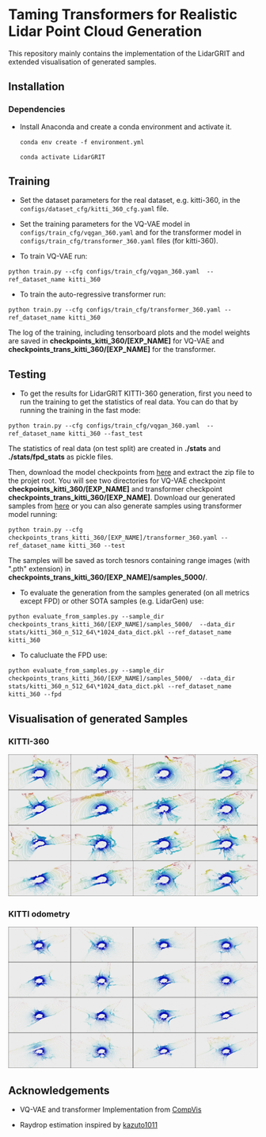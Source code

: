 # Taming Transformers for Realistic Lidar Point Cloud Generation
This repository mainly contains the implementation of the LidarGRIT and extended visualisation of generated samples.

<!-- <p align="center"><img src="readme_materials/entire_framework.png" alt="drawing" width="80%"/></p>
<p align="center"><img src="readme_materials/training_diag.png" alt="drawing" width="80%"/></p> -->


## Installation
### Dependencies
- Install Anaconda and create a conda environment and activate it.
    ```
    conda env create -f environment.yml
    ```


    ```
    conda activate LidarGRIT
    ```

## Training
 
- Set the dataset parameters for the real dataset, e.g. kitti-360, in the `configs/dataset_cfg/kitti_360_cfg.yaml` file. 

- Set the training parameters for the VQ-VAE model in `configs/train_cfg/vqgan_360.yaml` and for the transformer model in `configs/train_cfg/transformer_360.yaml` files (for kitti-360).

- To train VQ-VAE run:

```
python train.py --cfg configs/train_cfg/vqgan_360.yaml  --ref_dataset_name kitti_360
```

- To train the auto-regressive transformer run:

```
python train.py --cfg configs/train_cfg/transformer_360.yaml --ref_dataset_name kitti_360
```
The log of the training, including tensorboard plots and the model weights are saved in **checkpoints_kitti_360/[EXP_NAME]** for VQ-VAE and **checkpoints_trans_kitti_360/[EXP_NAME]** for the transformer.

## Testing 

- To get the results for LidarGRIT KITTI-360 generation, first you need to run the training to get the statistics of real data. You can do that by running the training in the fast mode:

```
python train.py --cfg configs/train_cfg/vqgan_360.yaml  --ref_dataset_name kitti_360 --fast_test
```
The  statistics of real data (on test split) are created in **./stats** and  **./stats/fpd_stats** as pickle files.

 Then, download the model checkpoints from [here](https://drive.google.com/file/d/1zW5lmsy7dNx1tW252TN1KMcXDAi1FRpx/view?usp=sharing) and extract the zip file to the projet root. You will see two directories for VQ-VAE checkpoint **checkpoints_kitti_360/[EXP_NAME]** and transformer checkpoint  **checkpoints_trans_kitti_360/[EXP_NAME]**. Download our generated samples from [here](https://drive.google.com/file/d/134pPfDr56yVENqGApGO-mq_218XZ8Xsq/view?usp=sharing) or you can also generate samples using transformer model running:

```
python train.py --cfg checkpoints_trans_kitti_360/[EXP_NAME]/transformer_360.yaml --ref_dataset_name kitti_360 --test
```
The samples will be saved as torch tesnors containing range images (with ".pth" extension) in **checkpoints_trans_kitti_360/[EXP_NAME]/samples_5000/**.

- To evaluate the generation from the samples generated (on all metrics except FPD) or other SOTA samples (e.g. LidarGen) use:

```
python evaluate_from_samples.py --sample_dir checkpoints_trans_kitti_360/[EXP_NAME]/samples_5000/  --data_dir stats/kitti_360_n_512_64\*1024_data_dict.pkl --ref_dataset_name kitti_360
```
- To calucluate the FPD use:

```
python evaluate_from_samples.py --sample_dir checkpoints_trans_kitti_360/[EXP_NAME]/samples_5000/  --data_dir stats/kitti_360_n_512_64\*1024_data_dict.pkl --ref_dataset_name kitti_360 --fpd
```
## Visualisation of generated Samples 
### KITTI-360

![KITTI-360](./more-visulisations/KITTI-360-visualisation.jpg)

### KITTI odometry

![KITTI-360](./more-visulisations/KITTI-odemetry-visualisation.jpg)

## Acknowledgements

- VQ-VAE and transformer Implementation from [CompVis](https://github.com/CompVis/taming-transformers)

- Raydrop estimation inspired by [kazuto1011](https://github.com/kazuto1011/dusty-gan)
 
